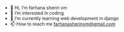 - 👋 Hi, I’m farhana sherin vm
- 👀 I’m interested in coding
- 🌱 I’m currently learning web development in django
- 📫 How to reach me farhanasherinvm@gmail.com

<!---
farhanasherinvm/farhanasherinvm is a ✨ special ✨ repository because its `README.md` (this file) appears on your GitHub profile.
You can click the Preview link to take a look at your changes.
--->
